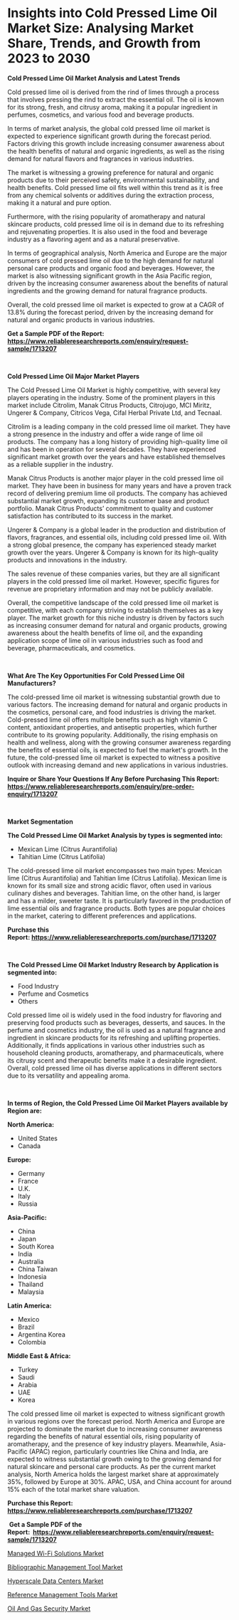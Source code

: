 <p><h1>Insights into Cold Pressed Lime Oil Market Size: Analysing Market Share, Trends, and Growth from 2023 to 2030</h1></p><p><strong>Cold Pressed Lime Oil Market Analysis and Latest Trends</strong></p>
<p><p>Cold pressed lime oil is derived from the rind of limes through a process that involves pressing the rind to extract the essential oil. The oil is known for its strong, fresh, and citrusy aroma, making it a popular ingredient in perfumes, cosmetics, and various food and beverage products.</p><p>In terms of market analysis, the global cold pressed lime oil market is expected to experience significant growth during the forecast period. Factors driving this growth include increasing consumer awareness about the health benefits of natural and organic ingredients, as well as the rising demand for natural flavors and fragrances in various industries.</p><p>The market is witnessing a growing preference for natural and organic products due to their perceived safety, environmental sustainability, and health benefits. Cold pressed lime oil fits well within this trend as it is free from any chemical solvents or additives during the extraction process, making it a natural and pure option.</p><p>Furthermore, with the rising popularity of aromatherapy and natural skincare products, cold pressed lime oil is in demand due to its refreshing and rejuvenating properties. It is also used in the food and beverage industry as a flavoring agent and as a natural preservative.</p><p>In terms of geographical analysis, North America and Europe are the major consumers of cold pressed lime oil due to the high demand for natural personal care products and organic food and beverages. However, the market is also witnessing significant growth in the Asia Pacific region, driven by the increasing consumer awareness about the benefits of natural ingredients and the growing demand for natural fragrance products.</p><p>Overall, the cold pressed lime oil market is expected to grow at a CAGR of 13.8% during the forecast period, driven by the increasing demand for natural and organic products in various industries.</p></p>
<p><strong>Get a Sample PDF of the Report:&nbsp; <a href="https://www.reliableresearchreports.com/enquiry/request-sample/1713207">https://www.reliableresearchreports.com/enquiry/request-sample/1713207</a></strong></p>
<p>&nbsp;</p>
<p><strong>Cold Pressed Lime Oil Major Market Players</strong></p>
<p><p>The Cold Pressed Lime Oil Market is highly competitive, with several key players operating in the industry. Some of the prominent players in this market include Citrolim, Manak Citrus Products, Citrojugo, MCI Miritz, Ungerer & Company, Citricos Vega, Cifal Herbal Private Ltd, and Tecnaal. </p><p>Citrolim is a leading company in the cold pressed lime oil market. They have a strong presence in the industry and offer a wide range of lime oil products. The company has a long history of providing high-quality lime oil and has been in operation for several decades. They have experienced significant market growth over the years and have established themselves as a reliable supplier in the industry.</p><p>Manak Citrus Products is another major player in the cold pressed lime oil market. They have been in business for many years and have a proven track record of delivering premium lime oil products. The company has achieved substantial market growth, expanding its customer base and product portfolio. Manak Citrus Products’ commitment to quality and customer satisfaction has contributed to its success in the market.</p><p>Ungerer & Company is a global leader in the production and distribution of flavors, fragrances, and essential oils, including cold pressed lime oil. With a strong global presence, the company has experienced steady market growth over the years. Ungerer & Company is known for its high-quality products and innovations in the industry.</p><p>The sales revenue of these companies varies, but they are all significant players in the cold pressed lime oil market. However, specific figures for revenue are proprietary information and may not be publicly available.</p><p>Overall, the competitive landscape of the cold pressed lime oil market is competitive, with each company striving to establish themselves as a key player. The market growth for this niche industry is driven by factors such as increasing consumer demand for natural and organic products, growing awareness about the health benefits of lime oil, and the expanding application scope of lime oil in various industries such as food and beverage, pharmaceuticals, and cosmetics.</p></p>
<p>&nbsp;</p>
<p><strong>What Are The Key Opportunities For Cold Pressed Lime Oil Manufacturers?</strong></p>
<p><p>The cold-pressed lime oil market is witnessing substantial growth due to various factors. The increasing demand for natural and organic products in the cosmetics, personal care, and food industries is driving the market. Cold-pressed lime oil offers multiple benefits such as high vitamin C content, antioxidant properties, and antiseptic properties, which further contribute to its growing popularity. Additionally, the rising emphasis on health and wellness, along with the growing consumer awareness regarding the benefits of essential oils, is expected to fuel the market's growth. In the future, the cold-pressed lime oil market is expected to witness a positive outlook with increasing demand and new applications in various industries.</p></p>
<p><strong>Inquire or Share Your Questions If Any Before Purchasing This Report: <a href="https://www.reliableresearchreports.com/enquiry/pre-order-enquiry/1713207">https://www.reliableresearchreports.com/enquiry/pre-order-enquiry/1713207</a></strong></p>
<p>&nbsp;</p>
<p><strong>Market Segmentation</strong></p>
<p><strong>The Cold Pressed Lime Oil Market Analysis by types is segmented into:</strong></p>
<p><ul><li>Mexican Lime (Citrus Aurantifolia)</li><li>Tahitian Lime (Citrus Latifolia)</li></ul></p>
<p><p>The cold-pressed lime oil market encompasses two main types: Mexican lime (Citrus Aurantifolia) and Tahitian lime (Citrus Latifolia). Mexican lime is known for its small size and strong acidic flavor, often used in various culinary dishes and beverages. Tahitian lime, on the other hand, is larger and has a milder, sweeter taste. It is particularly favored in the production of lime essential oils and fragrance products. Both types are popular choices in the market, catering to different preferences and applications.</p></p>
<p><strong>Purchase this Report:&nbsp;<a href="https://www.reliableresearchreports.com/purchase/1713207">https://www.reliableresearchreports.com/purchase/1713207</a></strong></p>
<p>&nbsp;</p>
<p><strong>The Cold Pressed Lime Oil Market Industry Research by Application is segmented into:</strong></p>
<p><ul><li>Food Industry</li><li>Perfume and Cosmetics</li><li>Others</li></ul></p>
<p><p>Cold pressed lime oil is widely used in the food industry for flavoring and preserving food products such as beverages, desserts, and sauces. In the perfume and cosmetics industry, the oil is used as a natural fragrance and ingredient in skincare products for its refreshing and uplifting properties. Additionally, it finds applications in various other industries such as household cleaning products, aromatherapy, and pharmaceuticals, where its citrusy scent and therapeutic benefits make it a desirable ingredient. Overall, cold pressed lime oil has diverse applications in different sectors due to its versatility and appealing aroma.</p></p>
<p>&nbsp;</p>
<p><strong>In terms of Region, the Cold Pressed Lime Oil Market Players available by Region are:</strong></p>
<p>
    <p> <strong> North America: </strong>
        <ul>
            <li>United States</li>
            <li>Canada</li>
        </ul>
        </p> 
    <p> <strong> Europe: </strong>
        <ul>
            <li>Germany</li>
            <li>France</li>
            <li>U.K.</li>
            <li>Italy</li>
            <li>Russia</li>
        </ul>
        </p> 
    <p> <strong> Asia-Pacific: </strong>
        <ul>
            <li>China</li>
            <li>Japan</li>
            <li>South Korea</li>
            <li>India</li>
            <li>Australia</li>
            <li>China Taiwan</li>
            <li>Indonesia</li>
            <li>Thailand</li>
            <li>Malaysia</li>
        </ul>
        </p> 
    <p> <strong> Latin America: </strong>
        <ul>
            <li>Mexico</li>
            <li>Brazil</li>
            <li>Argentina Korea</li>
            <li>Colombia</li>
        </ul>
        </p> 
    <p> <strong> Middle East & Africa: </strong>
        <ul>
            <li>Turkey</li>
            <li>Saudi</li>
            <li>Arabia</li>
            <li>UAE</li>
            <li>Korea</li>
        </ul>
    </p>
    </p>
<p><p>The cold pressed lime oil market is expected to witness significant growth in various regions over the forecast period. North America and Europe are projected to dominate the market due to increasing consumer awareness regarding the benefits of natural essential oils, rising popularity of aromatherapy, and the presence of key industry players. Meanwhile, Asia-Pacific (APAC) region, particularly countries like China and India, are expected to witness substantial growth owing to the growing demand for natural skincare and personal care products. As per the current market analysis, North America holds the largest market share at approximately 35%, followed by Europe at 30%. APAC, USA, and China account for around 15% each of the total market share valuation.</p></p>
<p><strong>Purchase this Report: <a href="https://www.reliableresearchreports.com/purchase/1713207">https://www.reliableresearchreports.com/purchase/1713207</a></strong></p>
<p>&nbsp;<strong>Get a Sample PDF of the Report:&nbsp;&nbsp;<a href="https://www.reliableresearchreports.com/enquiry/request-sample/1713207">https://www.reliableresearchreports.com/enquiry/request-sample/1713207</a></strong></p>
<p><strong></strong></p>
<p><p><a href="https://medium.com/@helalkhan4512/managed-wi-fi-solutions-market-the-key-to-successful-business-strategy-forecast-till-2030-abdf3ba600d6">Managed Wi-Fi Solutions Market</a></p><p><a href="https://github.com/luckyshygirl/Market-Research-Report-List-1/blob/main/bibliographic-management-tool-market.md">Bibliographic Management Tool Market</a></p><p><a href="https://medium.com/@smithazim89098/hyperscale-data-centers-market-trends-and-market-analysis-forecasted-for-period-2023-2030-48cad7d9302d">Hyperscale Data Centers Market</a></p><p><a href="https://github.com/gdfhhhj/Market-Research-Report-List-1/blob/main/reference-management-tools-market.md">Reference Management Tools Market</a></p><p><a href="https://medium.com/@noewwade60/oil-and-gas-security-market-share-evolution-and-market-growth-trends-2023-2030-eb2ae1fe6bc3">Oil And Gas Security Market</a></p></p>